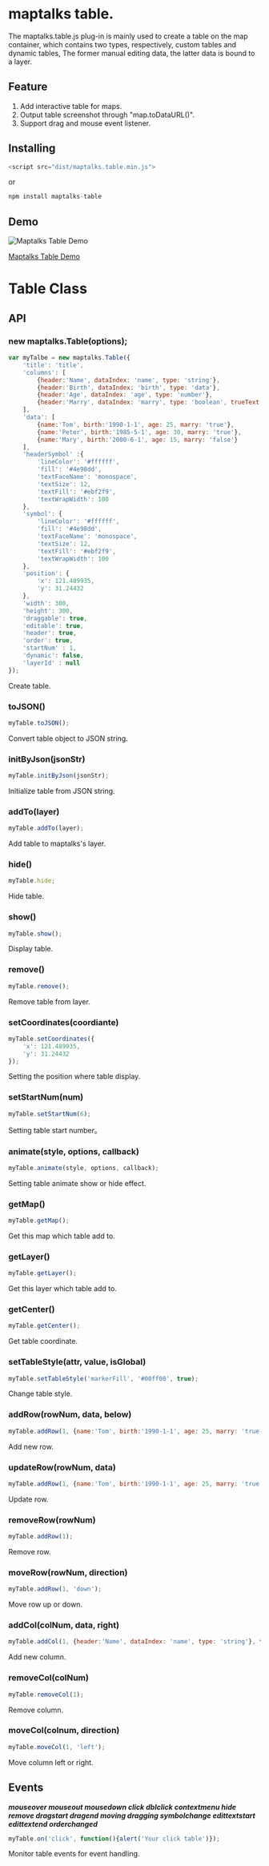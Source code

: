 # maptalks table.

The maptalks.table.js plug-in is mainly used to create a table on the map container, which contains two types, respectively, custom tables and dynamic tables,
The former manual editing data, the latter data is bound to a layer.

## Feature
1. Add interactive table for maps.
2. Output table screenshot through "map.toDataURL()".
3. Support drag and mouse event listener.


## Installing
```javascript
<script src="dist/maptalks.table.min.js">
```

or

```javascript
npm install maptalks-table
```

## Demo

![Maptalks Table Demo](http://brucin.github.io/maptalks.table.js/demo/image/screenshot.png)

[Maptalks Table Demo](http://brucin.github.io/maptalks.table.js/)


# Table Class
## API
### new maptalks.Table(options);
```javascript
var myTalbe = new maptalks.Table({
    'title': 'title',
    'columns': [
        {header:'Name', dataIndex: 'name', type: 'string'},
        {header:'Birth', dataIndex: 'birth', type: 'data'},
        {header:'Age', dataIndex: 'age', type: 'number'},
        {header:'Marry', dataIndex: 'marry', type: 'boolean', trueText:'Yes', falseText: 'No'}
    ],
    'data': [
        {name:'Tom', birth:'1990-1-1', age: 25, marry: 'true'},
        {name:'Peter', birth:'1985-5-1', age: 30, marry: 'true'},
        {name:'Mary', birth:'2000-6-1', age: 15, marry: 'false'}
    ],
    'headerSymbol' :{
        'lineColor': '#ffffff',
        'fill': '#4e98dd',
        'textFaceName': 'monospace',
        'textSize': 12,
        'textFill': '#ebf2f9',
        'textWrapWidth': 100
    },
    'symbol': {
        'lineColor': '#ffffff',
        'fill': '#4e98dd',
        'textFaceName': 'monospace',
        'textSize': 12,
        'textFill': '#ebf2f9',
        'textWrapWidth': 100
    },
    'position': {
        'x': 121.489935,
        'y': 31.24432
    },
    'width': 300,
    'height': 300,
    'draggable': true,
    'editable': true,
    'header': true,
    'order': true,
    'startNum' : 1,
    'dynamic': false,
    'layerId' : null
});
```
Create table.
### toJSON()
```javascript
myTable.toJSON();
```
Convert table object to JSON string.
### initByJson(jsonStr)
```javascript
myTable.initByJson(jsonStr);
```
Initialize table from JSON string.
### addTo(layer)
```javascript
myTable.addTo(layer);
```
Add table to maptalks's layer.
### hide()
```javascript
myTable.hide;
```
Hide table.
### show()
```javascript
myTable.show();
```
Display table.
### remove()
```javascript
myTable.remove();
```
Remove table from layer.
### setCoordinates(coordiante)
```javascript
myTable.setCoordinates({
    'x': 121.489935,
    'y': 31.24432
});
```
Setting the position where table display.
### setStartNum(num)
```javascript
myTable.setStartNum(6);
```
Setting table start number。
### animate(style, options, callback)
```javascript
myTable.animate(style, options, callback);
```
Setting table animate show or hide effect.
### getMap()
```javascript
myTable.getMap();
```
Get this map which table add to.
### getLayer()
```javascript
myTable.getLayer();
```
Get this layer which table add to.
### getCenter()
```javascript
myTable.getCenter();
```
Get table coordinate.
### setTableStyle(attr, value, isGlobal)
```javascript
myTable.setTableStyle('markerFill', '#00ff00', true);
```
Change table style.
### addRow(rowNum, data, below)
```javascript
myTable.addRow(1, {name:'Tom', birth:'1990-1-1', age: 25, marry: 'true'}, true);
```
Add new row.
### updateRow(rowNum, data)
```javascript
myTable.addRow(1, {name:'Tom', birth:'1990-1-1', age: 25, marry: 'true'});
```
Update row.
### removeRow(rowNum)
```javascript
myTable.addRow(1);
```
Remove row.
### moveRow(rowNum, direction)
```javascript
myTable.addRow(1, 'down');
```
Move row up or down.

### addCol(colNum, data, right)
```javascript
myTable.addCol(1, {header:'Name', dataIndex: 'name', type: 'string'}, true);
```
Add new column.
### removeCol(colNum)
```javascript
myTable.removeCol(1);
```
Remove column.
### moveCol(colnum, direction)
```javascript
myTable.moveCol(1, 'left');
```
Move column left or right.

## Events
***mouseover mouseout mousedown click dblclick contextmenu
hide remove  dragstart dragend moving dragging
symbolchange edittextstart edittextend orderchanged***
```javascript
myTable.on('click', function(){alert('Your click table')});
```
Monitor table events for event handling.
